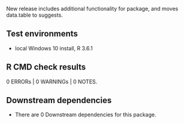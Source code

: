 New release includes additional functionality for package, and moves data.table to suggests.

## Test environments

* local Windows 10 install, R 3.6.1

## R CMD check results

0 ERRORs | 0 WARNINGs | 0 NOTES.

## Downstream dependencies

* There are 0 Downstream dependencies for this package.
